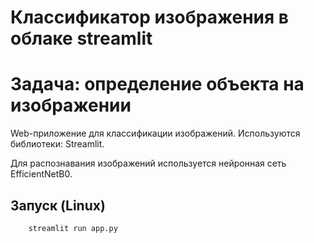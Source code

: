 # Классификатор изображения в облаке streamlit
# Задача: определение объекта на изображении

Web-приложение для классификации изображений. Используются библиотеки:
Streamlit.

Для распознавания изображений используется нейронная сеть EfficientNetB0. 

## Запуск (Linux)
```python
    streamlit run app.py
```

